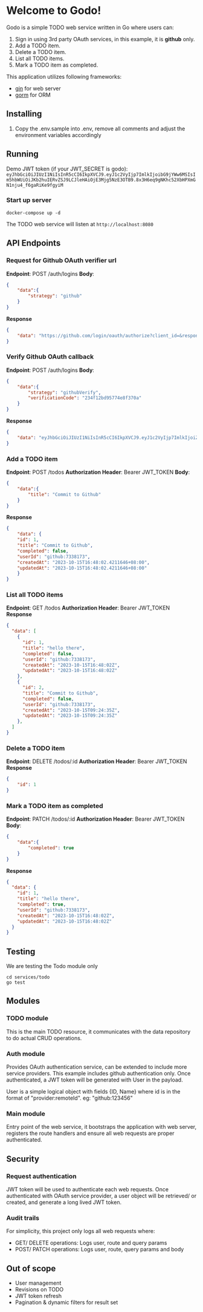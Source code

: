 
  

  

# Welcome to Godo!

Godo is a simple TODO web service written in Go where users can:

1. Sign in using 3rd party OAuth services, in this example, it is **github** only.
2. Add a TODO item.
3. Delete a TODO item.
4. List all TODO items.
5. Mark a TODO item as completed.


This application utilizes following frameworks:

- [gin](https://github.com/gin-gonic/gin) for web server
- [gorm](https://gorm.io/index.html) for ORM

  
  

## Installing

1. Copy the .env.sample into .env, remove all comments and adjust the environment variables accordingly
  
  

## Running

Demo JWT token (if your JWT_SECRET is godo): ```eyJhbGciOiJIUzI1NiIsInR5cCI6IkpXVCJ9.eyJ1c2VyIjp7ImlkIjoibG9jYWw6MSIsIm5hbWUiOiJKb2huIERvZSJ9LCJleHAiOjE3Mjg5NzE3OTB9.8x3H6eq9gNKhc52XbHPXmGN1nju4_f6gaRiKe9fgyiM```

  

### Start up server

```
docker-compose up -d
```
The TODO web service will listen at `http://localhost:8080`

  
  

## API Endpoints

### Request for Github OAuth verifier url
**Endpoint**: POST /auth/logins
**Body**:
```json
{
	"data":{
		"strategy": "github"
	}
}
```
**Response**
```json
{
	"data": "https://github.com/login/oauth/authorize?client_id=&response_type=code&state=state"
}
```


### Verify Github OAuth callback
  **Endpoint**: POST /auth/logins
**Body**:
```json
{
	"data":{
		"strategy": "githubVerify",
		"verificationCode": "234f12bd95774e8f370a"
	}
}
```
**Response**
```json
{
	"data": "eyJhbGciOiJIUzI1NiIsInR5cCI6IkpXVCJ9.eyJ1c2VyIjp7ImlkIjoiZ2l0aHViOjczMzgxNzMiLCJuYW1lIjoiQ2hvb2kgS2FoIFdhaSJ9LCJleHAiOjE3Mjg5ODM4NDgsInN1YiI6ImdpdGh1Yjo3MzM4MTczIn0.aUp5UPLsJ6lJGnepOI88Yao_TfM8EjM9JaaHYBAQjbE"
}
```

### Add a TODO item
**Endpoint**: POST /todos
 **Authorization Header**: Bearer JWT_TOKEN
**Body**:
```json
{
	"data":{
		"title": "Commit to Github"
	}
}
```
**Response**
```json
{
	"data": {
	"id": 1,
	"title": "Commit to Github",
	"completed": false,
	"userId": "github:7338173",
	"createdAt": "2023-10-15T16:48:02.4211646+08:00",
	"updatedAt": "2023-10-15T16:48:02.4211646+08:00"
	}
}
```

### List all TODO items
  **Endpoint**: GET /todos
  **Authorization Header**: Bearer JWT_TOKEN
**Response**
```json
{
  "data": [
    {
      "id": 1,
      "title": "hello there",
      "completed": false,
      "userId": "github:7338173",
      "createdAt": "2023-10-15T16:48:02Z",
      "updatedAt": "2023-10-15T16:48:02Z"
    },
    {
      "id": 2,
      "title": "Commit to Github",
      "completed": false,
      "userId": "github:7338173",
      "createdAt": "2023-10-15T09:24:35Z",
      "updatedAt": "2023-10-15T09:24:35Z"
    },
  ]
}
```
  
  
### Delete a TODO item
  **Endpoint**: DELETE /todos/:id
  **Authorization Header**: Bearer JWT_TOKEN
**Response**
```json
{
	"id": 1
}
```

### Mark a TODO item as completed
**Endpoint**: PATCH /todos/:id
 **Authorization Header**: Bearer JWT_TOKEN
**Body**:
```json
{
	"data":{
		"completed": true
	}
}
```
**Response**
```json
{
  "data": {
    "id": 1,
    "title": "hello there",
    "completed": true,
    "userId": "github:7338173",
    "createdAt": "2023-10-15T16:48:02Z",
    "updatedAt": "2023-10-15T16:48:02Z"
  }
}
```


## Testing
We are testing the Todo module only
```
cd services/todo
go test
```
  

## Modules

### TODO module

This is the main TODO resource, it communicates with the data repository to do actual CRUD operations.

  

### Auth module

Provides OAuth authentication service, can be extended to include more service providers. This example includes github authentication only. Once authenticated, a JWT token will be generated with User in the payload.

  

User is a simple logical object with fields {ID, Name} where id is in the format of "provider:remoteId". eg: "github:123456"

### Main module

Entry point of the web service, it bootstraps the application with web server, registers the route handlers and ensure all web requests are proper authenticated.

  
  

## Security

### Request authentication

JWT token will be used to authenticate each web requests. Once authenticated with OAuth service provider, a user object will be retrieved/ or created, and generate a long lived JWT token.

  
  

### Audit trails

For simplicity, this project only logs all web requests where:

- GET/ DELETE operations: Logs user, route and query params
- POST/ PATCH operations: Logs user, route, query params and body

  

## Out of scope

- User management
- Revisions on TODO
- JWT token refresh
- Pagination & dynamic filters for result set